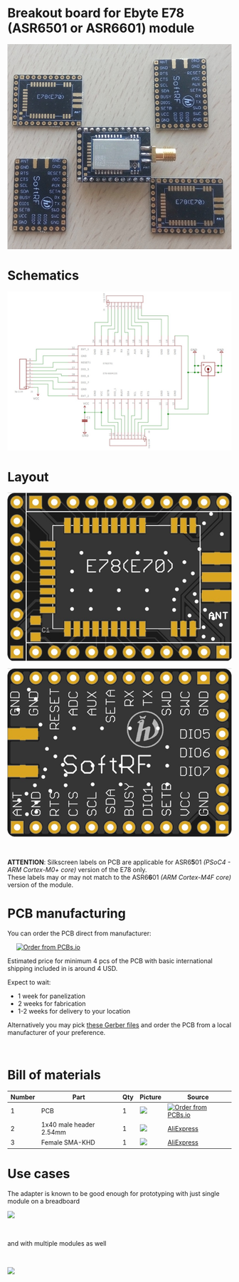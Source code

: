 # Breakout board for Ebyte E78 (ASR6501 or ASR6601) module

![](https://github.com/lyusupov/Ebyte-E78-breakout-PCB/blob/master/images/SoftRF-E78-pcb-1.jpg)

# Schematics

![](https://github.com/lyusupov/Ebyte-E78-breakout-PCB/blob/master/images/SoftRF-E78-pcb-4.jpg)

# Layout

![](https://github.com/lyusupov/Ebyte-E78-breakout-PCB/blob/master/images/SoftRF-E78-pcb-2.jpg)

![](https://github.com/lyusupov/Ebyte-E78-breakout-PCB/blob/master/images/SoftRF-E78-pcb-3.jpg)

<br>

**ATTENTION**: Silkscreen labels on PCB are applicable for ASR6**5**01 _(PSoC4 - ARM Cortex-M0+ core)_ version of the E78 only.<br>
These labels may or may not match to the ASR6**6**01 _(ARM Cortex-M4F core)_ version of the module.

# PCB manufacturing

You can order the PCB direct from manufacturer: <!-- <sup>1</sup> -->

&nbsp;&nbsp;&nbsp;&nbsp; <a href="https://pcbs.io/share/4Be2g"><img src="https://s3.amazonaws.com/pcbs.io/share.png" alt="Order from PCBs.io"></img></a><br>

Estimated price for minimum 4 pcs of the PCB with basic international shipping included in is around 4 USD.<br>

Expect to wait:
- 1 week for panelization
- 2 weeks for fabrication 
- 1-2 weeks for delivery to your location

Alternatively you may pick [these Gerber files](https://github.com/lyusupov/Ebyte-E78-breakout-PCB/raw/master/gerber/SoftRF-E78-breakout.zip) and order the PCB from a local manufacturer of your preference.

<!--
<sup>1</sup> - SSL Cert error warning may come up - it is known to be safely ignored<br>
-->
<br>

<!--
![](https://github.com/lyusupov/SoftRF/raw/master/documents/images/ESP32-NODEMCU-ADAPTER-PCB.JPG)
-->

# Bill of materials

Number|Part|Qty|Picture|Source
---|---|---|---|---
1|PCB|1|![](https://s3.amazonaws.com/pcbsio/svgs/acd266beceb42dce520aaae332e4949056265371ca9e6ebcc58d4baeb6bc7b27/top.svg.s.png)|<a href="https://PCBs.io/share/4Be2g"><img src="https://s3.amazonaws.com/pcbs.io/share.png" alt="Order from PCBs.io"></img></a>
2|1x40 male header 2.54mm|1|![](https://github.com/lyusupov/SoftRF/blob/master/documents/images/bom/m40.jpg)|[AliExpress](https://www.aliexpress.com/item/10pcs-40-Pin-1x40-Single-Row-Male-2-54-Breakable-Pin-Header-Connector-Strip-for-Arduino/32806313091.html)
3|Female SMA-KHD|1|![](https://github.com/lyusupov/SoftRF/raw/master/documents/images/bom/sma-khd.jpg)|[AliExpress](https://www.aliexpress.com/item/10-Pcs-SMA-Female-Jack-Solder-Edge-1-6mm-Space-PCB-Mount-Straight-RF-Connector-New/32842094243.html) <!-- (https://www.aliexpress.com/item/Free-Shipping-10pcs-SMA-KE-Jack-Female-Connector-To-Edge-Mount-PCB-Board-Receptacle-Adaptor/1432181391.html) -->

# Use cases

The adapter is known to be good enough for prototyping with just single module on a breadboard

![](https://user-images.githubusercontent.com/5849637/164167850-12099496-d6ea-43e4-806b-b43191270118.png)

<br>

and with multiple modules as well

<br>

![](https://github.com/lyusupov/SoftRF/blob/master/documents/images/Octave-1.jpg)

